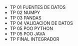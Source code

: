- TP 01 FUENTES DE DATOS
- TP 02 NUMPY
- TP 03 PANDAS
- TP 04 VALIDACION DE DATOS
- TP 05 POO PYTHON
- TP 05 POO JAVA
- TP FINAL INTEGRADOR 

